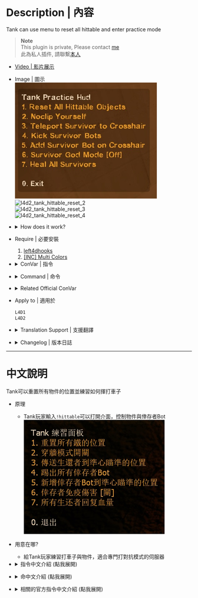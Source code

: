 # Description | 內容
Tank can use menu to reset all hittable and enter practice mode

> __Note__ <br/>
This plugin is private, Please contact [me](https://github.com/fbef0102/Game-Private_Plugin#私人插件列表-private-plugins-list)<br/>
此為私人插件, 請聯繫[本人](https://github.com/fbef0102/Game-Private_Plugin#私人插件列表-private-plugins-list)

* [Video | 影片展示](https://youtu.be/fZM2ixRRovs)

* Image | 圖示
	<br/>![l4d2_tank_hittable_reset_1](image/l4d2_tank_hittable_reset_1.jpg)
	<br/>![l4d2_tank_hittable_reset_2](image/l4d2_tank_hittable_reset_2.gif)
	<br/>![l4d2_tank_hittable_reset_3](image/l4d2_tank_hittable_reset_3.gif)
	<br/>![l4d2_tank_hittable_reset_4](image/l4d2_tank_hittable_reset_4.gif)

* <details><summary>How does it work?</summary>

	* Tank player types ```!hittable``` -> Open menu -> Reset hittable or control bots -> Have Fun
	* For people who want to practice tank hittable in versus mode
</details>

* Require | 必要安裝
	1. [left4dhooks](https://forums.alliedmods.net/showthread.php?t=321696)
	2. [[INC] Multi Colors](https://github.com/fbef0102/L4D1_2-Plugins/releases/tag/Multi-Colors)

* <details><summary>ConVar | 指令</summary>

	* cfg/sourcemod/l4d2_tank_hittable_reset.cfg
		```php
		// 0=Plugin off, 1=Plugin on.
		l4d2_tank_hittable_reset_enable "1"

		// If 1, Automatically show menu to the tank player when spawn
		l4d2_tank_hittable_reset_display_on_spawn "1"
		```
</details>

* <details><summary>Command | 命令</summary>

	* **Open Tank Practice Menu**
		```php
		sm_hittable
		sm_tk
		```
</details>

* <details><summary>Related Official ConVar</summary>

	* Tank Never Lost Range
		```php
		sm_cvar z_frustration_spawn_delay 99999999
		sm_cvar z_frustration_los_delay 99999999
		```

	* Forces survivor bots to stand still
		```php
		sm_cvar sb_stop 1
		```

	* Survivor Bot, SI Bot, CI won't attack
		```php
		sm_cvar nb_blind 1
		```
</details>

* Apply to | 適用於
	```
	L4D1
	L4D2
	```

* <details><summary>Translation Support | 支援翻譯</summary>

	```
	English
	繁體中文
	简体中文
	```
</details>

* <details><summary>Changelog | 版本日誌</summary>

	* v1.0 (2024-6-1)
		* Rnitial Release
</details>

- - - -
# 中文說明
Tank可以重置所有物件的位置並練習如何揮打車子

* 原理
	* Tank玩家輸入```!hittable```可以打開介面，控制物件與倖存者Bot
	<br/>![zho/l4d2_tank_hittable_reset_1](image/zho/l4d2_tank_hittable_reset_1.jpg)
	
* 用意在哪?
	* 給Tank玩家練習打車子與物件，適合專門打對抗模式的伺服器

* <details><summary>指令中文介紹 (點我展開)</summary>

	* cfg/sourcemod/l4d2_tank_hittable_reset.cfg
		```php
		// 0=關閉插件, 1=啟動插件
		l4d2_tank_hittable_reset_enable "1"

		// 為1時，自動顯示菜單介面給Tank玩家
		l4d2_tank_hittable_reset_display_on_spawn "1"
		```
</details>

* <details><summary>命中文介紹 (點我展開)</summary>

	* **打開Tank練習菜單介面**
		```php
		sm_hittable
		sm_tk
		```
</details>

* <details><summary>相關的官方指令中文介紹 (點我展開)</summary>

	* Tank永遠不會失去控制權
		```php
		sm_cvar z_frustration_spawn_delay 99999999
		sm_cvar z_frustration_los_delay 99999999
		```

	* 強制倖存者Bot站住不動
		```php
		sm_cvar sb_stop 1
		```

	* 停止所有倖存者Bot、特感Bot、普通感染者進攻
		```php
		sm_cvar nb_blind 1
		```
</details>